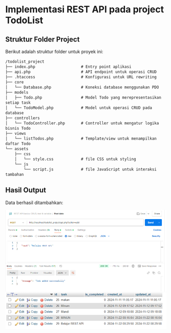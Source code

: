 
# Implementasi REST API pada project TodoList


## Struktur Folder Project

Berikut adalah struktur folder untuk proyek ini:

```plaintext
/todolist_project
├── index.php                    # Entry point aplikasi
├── api.php                      # API endpoint untuk operasi CRUD
├── .htaccess                    # Konfigurasi untuk URL rewriting
├── core
│   └── Database.php             # Koneksi database menggunakan PDO
├── models
│   ├── Todo.php                 # Model Todo yang merepresentasikan setiap task
│   └── TodoModel.php            # Model untuk operasi CRUD pada database
├── controllers
│   └── TodoController.php       # Controller untuk mengatur logika bisnis Todo
├── views
│   └── listTodos.php            # Template/view untuk menampilkan daftar Todo
└── assets
    ├── css
    │   └── style.css            # file CSS untuk styling
    └── js
        └── script.js            # file JavaScript untuk interaksi tambahan
```


## Hasil Output

Data berhasil ditambahkan:

![Browser Output](assets/img/api01.png)
![Database Output](assets/img/api02.png)